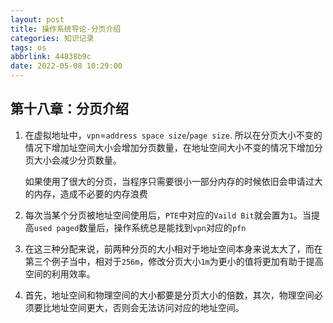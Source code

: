 ```yaml
---
layout: post
title: 操作系统导论-分页介绍
categories: 知识记录
tags: os
abbrlink: 44838b9c
date: 2022-05-08 10:29:00
---
```


## 第十八章：分页介绍

1. 在虚拟地址中，`vpn`=`address space size`/`page size`. 所以在分页大小不变的情况下增加址空间大小会增加分页数量，在地址空间大小不变的情况下增加分页大小会减少分页数量。

    如果使用了很大的分页，当程序只需要很小一部分内存的时候依旧会申请过大的内存，造成不必要的内存浪费

2. 每次当某个分页被地址空间使用后，`PTE`中对应的`Vaild Bit`就会置为`1`。当提高`used paged`数量后，操作系统总是能找到`vpn`对应的`pfn`

3. 在这三种分配来说，前两种分页的大小相对于地址空间本身来说太大了，而在第三个例子当中，相对于`256m`，修改分页大小`1m`为更小的值将更加有助于提高空间的利用效率。

4. 首先，地址空间和物理空间的大小都要是分页大小的倍数，其次，物理空间必须要比地址空间更大，否则会无法访问对应的地址空间。
